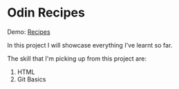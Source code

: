 # Odin Recipes


Demo: <a href="https://whiteberrie.github.io/odin-recipes/" target="_blank">Recipes</a>

In this project I will showcase everything I've learnt so far. 

The skill that I'm picking up from this project are:
1. HTML
2. Git Basics
